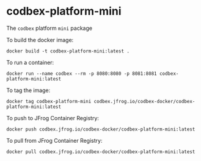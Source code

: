 # codbex-platform-mini

The `codbex` platform `mini` package

To build the docker image:

    docker build -t codbex-platform-mini:latest .

To run a container:

    docker run --name codbex --rm -p 8080:8080 -p 8081:8081 codbex-platform-mini:latest

To tag the image:

    docker tag codbex-platform-mini codbex.jfrog.io/codbex-docker/codbex-platform-mini:latest

To push to JFrog Container Registry:

    docker push codbex.jfrog.io/codbex-docker/codbex-platform-mini:latest

To pull from JFrog Container Registry:

    docker pull codbex.jfrog.io/codbex-docker/codbex-platform-mini:latest
